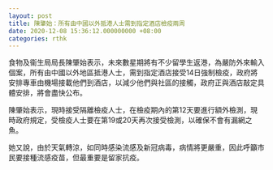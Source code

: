 ```yaml
---
layout: post
title: 陳肇始：所有由中國以外抵港人士需到指定酒店檢疫兩周
date: 2020-12-08 15:36:12.000000000 +08:00
categories: rthk
---
```


食物及衞生局局長陳肇始表示，未來數星期將有不少留學生返港，為嚴防外來輸入個案，所有由中國以外地區抵港人士，需到指定酒店接受14日強制檢疫，政府將安排專車由機場接載他們到酒店，以減少他們與社區的接觸，政府正與酒店敲定具體安排，將會盡快公布。

陳肇始表示，現時接受隔離檢疫人士，在檢疫期內的第12天要進行額外檢測，現時政府規定，受檢疫人士要在第19或20天再次接受檢測，以確保不會有漏網之魚。

她又說，由於天氣轉涼，如同時感染流感及新冠病毒，病情將更嚴重，因此呼籲市民要接種流感疫苗，但最重要是留家抗疫。

